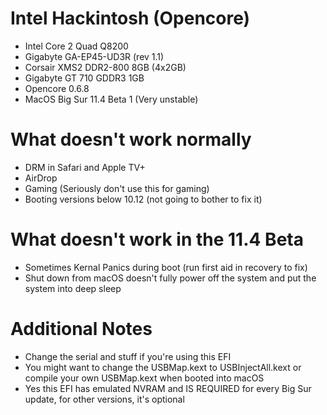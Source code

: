 # Intel Hackintosh (Opencore)
- Intel Core 2 Quad Q8200
- Gigabyte GA-EP45-UD3R (rev 1.1)
- Corsair XMS2 DDR2-800 8GB (4x2GB)
- Gigabyte GT 710 GDDR3 1GB
- Opencore 0.6.8
- MacOS Big Sur 11.4 Beta 1 (Very unstable)

# What doesn't work normally
- DRM in Safari and Apple TV+
- AirDrop
- Gaming (Seriously don't use this for gaming)
- Booting versions below 10.12 (not going to bother to fix it)

# What doesn't work in the 11.4 Beta
- Sometimes Kernal Panics during boot (run first aid in recovery to fix)
- Shut down from macOS doesn't fully power off the system and put the system into deep sleep

# Additional Notes
- Change the serial and stuff if you're using this EFI
- You might want to change the USBMap.kext to USBInjectAll.kext or compile your own USBMap.kext when booted into macOS
- Yes this EFI has emulated NVRAM and IS REQUIRED for every Big Sur update, for other versions, it's optional 
